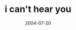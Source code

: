 ---
layout: base.njk
title : 'i can&#39;t hear you' 
view_title : 'i can&#39;t hear you' 
year : '2004' 
date : '2004-07-20' 
img_file : '/drawing/icanthearyou.png' 
html_file : 'icanthearyou' 
next_html : 'besafeuseprotection.html' 
year_order : '124' 
permalink : "title/{{html_file}}.html"
---